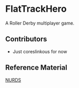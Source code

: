 # FlatTrackHero
A Roller Derby multiplayer game. 

## Contributors

- Just coreslinkous for now

## Reference Material

[NURDS](https://nurds.space/)
